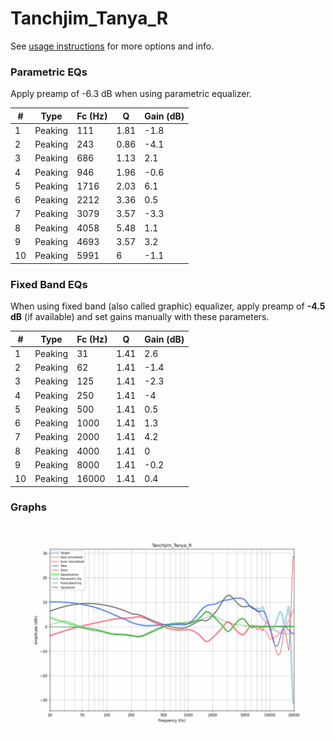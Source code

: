 # Tanchjim_Tanya_R
See [usage instructions](https://github.com/jaakkopasanen/AutoEq#usage) for more options and info.

### Parametric EQs
Apply preamp of -6.3 dB when using parametric equalizer.

|   # | Type    |   Fc (Hz) |    Q |   Gain (dB) |
|-----|---------|-----------|------|-------------|
|   1 | Peaking |       111 | 1.81 |        -1.8 |
|   2 | Peaking |       243 | 0.86 |        -4.1 |
|   3 | Peaking |       686 | 1.13 |         2.1 |
|   4 | Peaking |       946 | 1.96 |        -0.6 |
|   5 | Peaking |      1716 | 2.03 |         6.1 |
|   6 | Peaking |      2212 | 3.36 |         0.5 |
|   7 | Peaking |      3079 | 3.57 |        -3.3 |
|   8 | Peaking |      4058 | 5.48 |         1.1 |
|   9 | Peaking |      4693 | 3.57 |         3.2 |
|  10 | Peaking |      5991 | 6    |        -1.1 |

### Fixed Band EQs
When using fixed band (also called graphic) equalizer, apply preamp of **-4.5 dB** (if available) and set gains manually with these parameters.

|   # | Type    |   Fc (Hz) |    Q |   Gain (dB) |
|-----|---------|-----------|------|-------------|
|   1 | Peaking |        31 | 1.41 |         2.6 |
|   2 | Peaking |        62 | 1.41 |        -1.4 |
|   3 | Peaking |       125 | 1.41 |        -2.3 |
|   4 | Peaking |       250 | 1.41 |        -4   |
|   5 | Peaking |       500 | 1.41 |         0.5 |
|   6 | Peaking |      1000 | 1.41 |         1.3 |
|   7 | Peaking |      2000 | 1.41 |         4.2 |
|   8 | Peaking |      4000 | 1.41 |         0   |
|   9 | Peaking |      8000 | 1.41 |        -0.2 |
|  10 | Peaking |     16000 | 1.41 |         0.4 |

### Graphs
![](./Tanchjim_Tanya_R.png)
